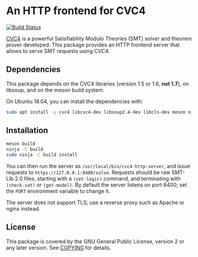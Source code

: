 # An HTTP frontend for CVC4

[![Build Status](https://travis-ci.org/stanford-oval/cvc4-http-server.svg?branch=master)](https://travis-ci.com/stanford-oval/cvc4-http-server)

[CVC4](https://cvc4.cs.stanford.edu) is a powerful Satisfiability Modulo Theories (SMT) solver and theorem prover
developed. This package provides an HTTP frontend server that allows to serve SMT requests using CVC4.

## Dependencies

This package depends on the CVC4 libraries (version 1.5 or 1.6, **not 1.7**), on libsoup, and on the meson
build system.

On Ubuntu 18.04, you can install the dependencies with:
```bash
sudo apt install -y cvc4 libcvc4-dev libsoup2.4-dev libcln-dev meson ninja-build
```

## Installation

```bash
meson build
ninja -C build
sudo ninja -C build install
```

You can then run the server as `/usr/local/bin/cvc4-http-server`, and issue requests to `https://127.0.0.1:8400/solve`.
Requests should be raw SMT-Lib 2.0 files, starting with a `(set-logic)` command, and terminating with `(check-sat)` or `(get-model)`.
By default the server listens on port 8400; set the `PORT` environment variable to change it.

The server does not support TLS; use a reverse proxy such as Apache or nginx instead.

## License

This package is covered by the GNU General Public License, version 2
or any later version. See [COPYING](COPYING) for details.
